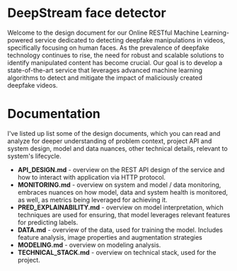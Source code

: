 
# DeepStream face detector

Welcome to the design document for our Online RESTful Machine Learning-powered service dedicated to detecting deepfake manipulations in videos, specifically focusing on human faces. As the prevalence of deepfake technology continues to rise, the need for robust and scalable solutions to identify manipulated content has become crucial. Our goal is to develop a state-of-the-art service that leverages advanced machine learning algorithms to detect and mitigate the impact of maliciously created deepfake videos.

# Documentation

I've listed up list some of the design documents, which you can read and analyze for deeper understanding of problem context, project API and system design, model and data nuances, other technical details, relevant to system's lifecycle.

- **API_DESIGN.md** - overview on the REST API design of the service and how to interact with application via HTTP protocol.
- **MONITORING.md** - overview on system and model / data monitoring, embraces nuances on how model, data and system health is monitored, as well, as metrics being leveraged for achieving it.
- **PRED_EXPLAINABILITY.md** - overview on model interpretation, which techniques are used for ensuring, that model leverages relevant features for predicting labels.
- **DATA.md** - overview of the data, used for training the model. Includes feature analysis, image properties and augmentation strategies
- **MODELING.md** - overview on modeling analysis.
- **TECHNICAL_STACK.md** - overview on technical stack, used for the project.
